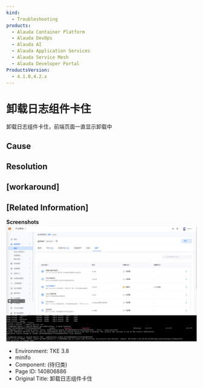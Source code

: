 ```yaml
---
kind:
  - Troubleshooting
products:
  - Alauda Container Platform
  - Alauda DevOps
  - Alauda AI
  - Alauda Application Services
  - Alauda Service Mesh
  - Alauda Developer Portal
ProductsVersion:
  - 4.1.0,4.2.x
---
```

<!-- A type of document that involves encountering a fault, diagnosing it, performing root cause analysis, and providing solutions. -->

# 卸载日志组件卡住

卸载日志组件卡住，前端页面一直显示卸载中

## Cause

## Resolution

## [workaround]

## [Related Information]
**Screenshots**
![](assets/xie-zai-ri-zhi-zu-jian-qia-zhu/image2023-3-7_16-56-46.png)
![](assets/xie-zai-ri-zhi-zu-jian-qia-zhu/image2023-3-7_16-56-26.png)
- Environment: TKE 3.8
- minifo
- Component: (待归类)
- Page ID: 140806886
- Original Title: 卸载日志组件卡住

